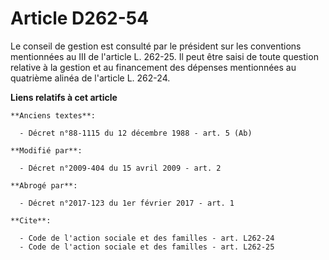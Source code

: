 # Article D262-54

Le conseil de gestion est consulté par le président sur les conventions mentionnées au III de l'article L. 262-25. Il peut
être saisi de toute question relative à la gestion et au financement des dépenses mentionnées au quatrième alinéa de
l'article L. 262-24.

**Liens relatifs à cet article**

	**Anciens textes**:

	  - Décret n°88-1115 du 12 décembre 1988 - art. 5 (Ab)

	**Modifié par**:

	  - Décret n°2009-404 du 15 avril 2009 - art. 2

	**Abrogé par**:

	  - Décret n°2017-123 du 1er février 2017 - art. 1

	**Cite**:

	  - Code de l'action sociale et des familles - art. L262-24
	  - Code de l'action sociale et des familles - art. L262-25

